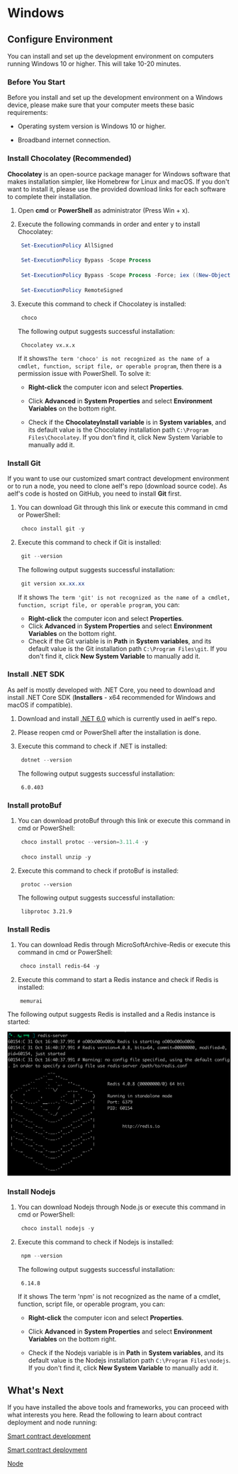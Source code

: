 # Windows

## Configure Environment

You can install and set up the development environment on computers running Windows 10 or higher. This will take 10-20 minutes.

### Before You Start

Before you install and set up the development environment on a Windows device, please make sure that your computer meets these basic requirements:

- Operating system version is Windows 10 or higher.

- Broadband internet connection.

### Install Chocolatey (Recommended)

**Chocolatey** is an open-source package manager for Windows software that makes installation simpler, like Homebrew for Linux and macOS. If you don't want to install it, please use the provided download links for each software to complete their installation.

1. Open **cmd** or **PowerShell** as administrator (Press Win + x).

2. Execute the following commands in order and enter y to install Chocolatey:

   ```powershell
   	Set-ExecutionPolicy AllSigned

   	Set-ExecutionPolicy Bypass -Scope Process

   	Set-ExecutionPolicy Bypass -Scope Process -Force; iex ((New-Object System.Net.WebClient).DownloadString('https://chocolatey.org/install.ps1'))

   	Set-ExecutionPolicy RemoteSigned
   ```

3. Execute this command to check if Chocolatey is installed:

   ```powershell
   	choco
   ```

   The following output suggests successful installation:

   ```
   	Chocolatey vx.x.x
   ```

   If it shows`The term 'choco' is not recognized as the name of a cmdlet, function, script file, or operable program`, then there is a permission issue with PowerShell. To solve it:

   - **Right-click** the computer icon and select **Properties**.

   - Click **Advanced** in **System Properties** and select **Environment Variables** on the bottom right.

   - Check if the **ChocolateyInstall variable** is in **System variables**, and its default value is the Chocolatey installation path `C:\Program Files\Chocolatey`. If you don't find it, click New System Variable to manually add it.

### Install Git

If you want to use our customized smart contract development environment or to run a node, you need to clone aelf's repo (download source code). As aelf's code is hosted on GitHub, you need to install **Git** first.

1. You can download Git through this link or execute this command in cmd or PowerShell:

   ```powershell
   	choco install git -y
   ```

2. Execute this command to check if Git is installed:

   ```powershell
   	git --version
   ```

   The following output suggests successful installation:

   ```powershell
   	git version xx.xx.xx
   ```

   If it shows `The term 'git' is not recognized as the name of a cmdlet, function, script file, or operable program`, you can:

   - **Right-click** the computer icon and select **Properties**.
   - Click **Advanced** in **System Properties** and select **Environment Variables** on the bottom right.
   - Check if the Git variable is in **Path** in **System variables**, and its default value is the Git installation path `C:\Program Files\git`. If you don't find it, click **New System Variable** to manually add it.

### Install .NET SDK

As aelf is mostly developed with .NET Core, you need to download and install .NET Core SDK (**Installers** - x64 recommended for Windows and macOS if compatible).

1. Download and install [.NET 6.0](https://dotnet.microsoft.com/en-us/download/dotnet/6.0) which is currently used in aelf's repo.

2. Please reopen cmd or PowerShell after the installation is done.

3. Execute this command to check if .NET is installed:
   ```powershell
   	dotnet --version
   ```
   The following output suggests successful installation:
   ```
   	6.0.403
   ```

### Install protoBuf

1. You can download protoBuf through this link or execute this command in cmd or PowerShell:

   ```powershell
   	choco install protoc --version=3.11.4 -y

   	choco install unzip -y
   ```

2. Execute this command to check if protoBuf is installed:

   ```
   	protoc --version
   ```

   The following output suggests successful installation:

   ```
   	libprotoc 3.21.9
   ```

### Install Redis

1. You can download Redis through MicroSoftArchive-Redis or execute this command in cmd or PowerShell:

```powershell
	choco install redis-64 -y
```

2. Execute this command to start a Redis instance and check if Redis is installed:

```
	memurai
```

The following output suggests Redis is installed and a Redis instance is started:

![image](windows_install_redis.png)

### Install Nodejs

1. You can download Nodejs through Node.js or execute this command in cmd or PowerShell:

   ```powershell
   	choco install nodejs -y
   ```

2. Execute this command to check if Nodejs is installed:

   ```powershell
   	npm --version
   ```

   The following output suggests successful installation:

   ```
   	6.14.8
   ```

   If it shows The term 'npm' is not recognized as the name of a cmdlet, function, script file, or operable program, you can:

   - **Right-click** the computer icon and select **Properties**.

   - Click **Advanced** in **System Properties** and select **Environment Variables** on the bottom right.

   - Check if the Nodejs variable is in **Path** in **System variables**, and its default value is the Nodejs installation path `C:\Program Files\nodejs`. If you don't find it, click **New System Variable** to manually add it.

## What's Next

If you have installed the above tools and frameworks, you can proceed with what interests you here. Read the following to learn about contract deployment and node running:

[Smart contract development](https://docs.aelf.io/en/latest/getting-started/smart-contract-development/index.html)

[Smart contract deployment](https://docs.aelf.io/en/latest/getting-started/smart-contract-development/index.html)

[Node](../node/node.md)
